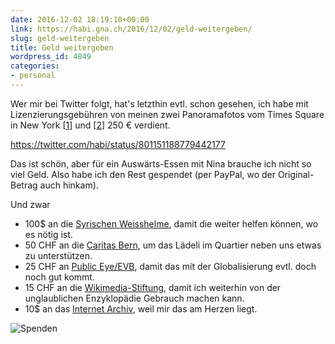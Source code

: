```yaml
---
date: 2016-12-02 18:19:10+00:00
link: https://habi.gna.ch/2016/12/02/geld-weitergeben/
slug: geld-weitergeben
title: Geld weitergeben
wordpress_id: 4849
categories:
- personal
---
```


Wer mir bei Twitter folgt, hat's letzthin evtl. schon gesehen, ich habe mit Lizenzierungsgebühren von meinen zwei Panoramafotos vom Times Square in New York [[1](https://www.360cities.net/image/nyc-times-square-1)] und [[2](https://www.360cities.net/image/nyc-times-square-2)] 250 € verdient.

https://twitter.com/habi/status/801151188779442177

Das ist schön, aber für ein Auswärts-Essen mit Nina brauche ich nicht so viel Geld.
Also habe ich den Rest gespendet (per PayPal, wo der Original-Betrag auch hinkam).

Und zwar

* 100$ an die [Syrischen Weisshelme](https://www.whitehelmets.org/en), damit die weiter helfen können, wo es nötig ist.
* 50 CHF an die [Caritas Bern](http://www.caritas-bern.ch/), um das Lädeli im Quartier neben uns etwas zu unterstützen.
* 25 CHF an [Public Eye/EVB](https://www.publiceye.ch/), damit das mit der Globalisierung evtl. doch noch gut kommt.
* 15 CHF an die [Wikimedia-Stiftung](https://wikimediafoundation.org/wiki/Home), damit ich weiterhin von der unglaublichen Enzyklopädie Gebrauch machen kann.
* 10$ an das [Internet Archiv](https://archive.org/), weil mir das am Herzen liegt.

![Spenden](https://habi.gna.ch/wp-content/uploads/2016/12/donations.png)
